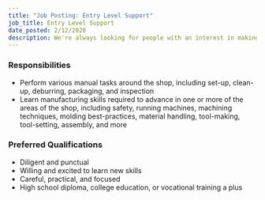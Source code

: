 ```yaml
---
title: "Job Posting: Entry Level Support"
job_title: Entry Level Support
date_posted: 2/12/2020
description: We're always looking for people with an interest in making things or helping out who are willing to show up, learn a lot, do good work, and receive valuable on-the-job training.
---
```


### Responsibilities

- Perform various manual tasks around the shop, including set-up, clean-up, deburring, packaging, and inspection
- Learn manufacturing skills required to advance in one or more of the areas of the shop, including safety, running machines, machining techniques, molding best-practices, material handling, tool-making, tool-setting, assembly, and more

### Preferred Qualifications

- Diligent and punctual
- Willing and excited to learn new skills
- Careful, practical, and focused
- High school diploma, college education, or vocational training a plus